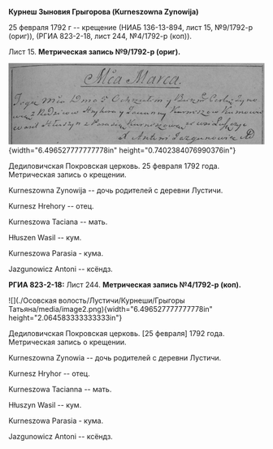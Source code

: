 **Курнеш Зыновия Грыгорова (Kurneszowna Zynowija)**

25 февраля 1792 г -- крещение (НИАБ 136-13-894, лист 15, №9/1792-р
(ориг)), (РГИА 823-2-18, лист 244, №4/1792-р (коп)).

Лист 15. **Метрическая запись №9/1792-р (ориг).**

![](./media/62f6a8f165dd661331a461bc74f3c8baee2dd380.png){width="6.496527777777778in"
height="0.7402384076990376in"}

Дедиловичская Покровская церковь. 25 февраля 1792 года. Метрическая
запись о крещении.

Kurneszowna Zynowija -- дочь родителей с деревни Лустичи.

Kurnesz Hrehory -- отец.

Kurneszowa Taciana -- мать.

Hłuszen Wasil -- кум.

Kurneszowa Parasia - кума.

Jazgunowicz Antoni -- ксёндз.

**РГИА 823-2-18:** Лист 244. **Метрическая запись №4/1792-р (коп).**

![](./Осовская волость/Лустичи/Курнеши/Грыгоры Татьяна/media/image2.png){width="6.496527777777778in"
height="2.064583333333333in"}

Дедиловичская Покровская церковь. \[25 февраля\] 1792 года. Метрическая
запись о крещении.

Kurneszowna Zynowia -- дочь родителей с деревни Лустичи.

Kurnesz Hryhor -- отец.

Kurneszowa Tacianna -- мать.

Hłuszyn Wasil -- кум.

Kurneszowa Parasia - кума.

Jazgunowicz Antoni -- ксёндз.
